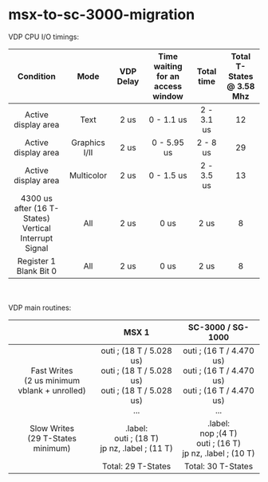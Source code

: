 

# msx-to-sc-3000-migration

VDP CPU I/O timings:

| Condition | Mode | VDP Delay | Time waiting <br> for an access window | Total time | Total T-States<br>@ 3.58 Mhz
| :---: | :---: | :---: | :---: | :---: | :---:
| Active display area | Text | 2 us | 0 - 1.1 us | 2 - 3.1 us | 12
| Active display area | Graphics I/II | 2 us | 0 - 5.95 us | 2 - 8 us | 29
| Active display area | Multicolor | 2 us | 0 - 1.5 us | 2 - 3.5 us | 13
| 4300 us after (16 T-States) <br>Vertical Interrupt Signal | All | 2 us | 0 us | 2 us | 8
| Register 1 Blank Bit 0 | All | 2 us | 0 us | 2 us | 8
<br>
<br>
VDP main routines:

|  | MSX 1 | SC-3000 / SG-1000
|:---:|:---:|:---:|
|Fast Writes <br>(2 us minimum<br> vblank + unrolled)|outi ; (18 T / 5.028 us)<br>outi ; (18 T / 5.028 us)<br>outi ; (18 T / 5.028 us)<br>...|outi ; (16 T / 4.470 us)<br>outi ; (16 T / 4.470 us)<br>outi ; (16 T / 4.470 us)<br>...|
|Slow Writes <br> (29 T-States minimum)|.label:<br>outi ; (18 T)<br>jp nz, .label ; (11 T)|.label:<br>nop ;(4 T)<br>outi ; (16 T)<br>jp nz, .label ; (10 T)
||Total: 29 T-States|Total: 30 T-States
